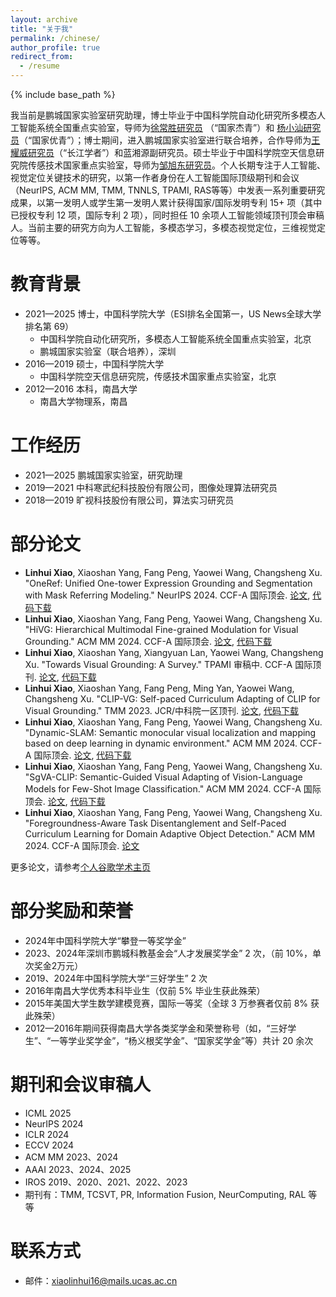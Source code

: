 ```yaml
---
layout: archive
title: "关于我"
permalink: /chinese/
author_profile: true
redirect_from:
  - /resume
---
```


{% include base_path %}

我当前是鹏城国家实验室研究助理，博士毕业于中国科学院自动化研究所多模态人工智能系统全国重点实验室，导师为[徐常胜研究员](https://baike.baidu.com/item/%E5%BE%90%E5%B8%B8%E8%83%9C/7074988) （“国家杰青”）和 [杨小汕研究员](https://people.ucas.ac.cn/~yangxiaoshan)（“国家优青”）；博士期间，进入鹏城国家实验室进行联合培养，合作导师为[王耀威研究员](https://people.ucas.ac.cn/~0028522)（“长江学者”）和蓝湘源副研究员。硕士毕业于中国科学院空天信息研究院传感技术国家重点实验室，导师为[邹旭东研究员](https://people.ucas.ac.cn/~zouxudong)。个人长期专注于人工智能、视觉定位关键技术的研究，以第一作者身份在人工智能国际顶级期刊和会议（NeurIPS, ACM MM, TMM, TNNLS, TPAMI, RAS等等）中发表一系列重要研究成果，以第一发明人或学生第一发明人累计获得国家/国际发明专利 15+ 项（其中已授权专利 12 项，国际专利 2 项），同时担任 10 余项人工智能领域顶刊顶会审稿人。当前主要的研究方向为人工智能，多模态学习，多模态视觉定位，三维视觉定位等等。


教育背景
======
* 2021—2025  博士，中国科学院大学（ESI排名全国第一，US News全球大学排名第 69）
  * 中国科学院自动化研究所，多模态人工智能系统全国重点实验室，北京
  * 鹏城国家实验室（联合培养），深圳 
* 2016—2019  硕士，中国科学院大学
  * 中国科学院空天信息研究院，传感技术国家重点实验室，北京
* 2012—2016  本科，南昌大学
  * 南昌大学物理系，南昌 


工作经历
======
* 2021—2025  鹏城国家实验室，研究助理
* 2019—2021  中科寒武纪科技股份有限公司，图像处理算法研究员
* 2018—2019  旷视科技股份有限公司，算法实习研究员

部分论文
======
* **Linhui Xiao**, Xiaoshan Yang, Fang Peng, Yaowei Wang, Changsheng Xu. "OneRef: Unified One-tower Expression Grounding and Segmentation with Mask Referring Modeling." NeurIPS 2024. CCF-A 国际顶会. [论文](https://openreview.net/pdf?id=siPdcro6uD), [代码下载](https://github.com/linhuixiao/OneRef)
* **Linhui Xiao**, Xiaoshan Yang, Fang Peng, Yaowei Wang, Changsheng Xu. "HiVG: Hierarchical Multimodal Fine-grained Modulation for Visual Grounding." ACM MM 2024. CCF-A 国际顶会. [论文](https://dl.acm.org/doi/pdf/10.1145/3664647.3681071), [代码下载](https://github.com/linhuixiao/HiVG)
* **Linhui Xiao**, Xiaoshan Yang, Xiangyuan Lan, Yaowei Wang, Changsheng Xu. "Towards Visual Grounding: A Survey." TPAMI 审稿中. CCF-A 国际顶刊. [论文](https://arxiv.org/pdf/2412.20206), [代码下载](https://github.com/linhuixiao/Awesome-Visual-Grounding)
* **Linhui Xiao**, Xiaoshan Yang, Fang Peng, Ming Yan, Yaowei Wang, Changsheng Xu. "CLIP-VG: Self-paced Curriculum Adapting of CLIP for Visual Grounding." TMM 2023. JCR/中科院一区顶刊. [论文](https://arxiv.org/pdf/2305.08685), [代码下载](https://github.com/linhuixiao/CLIP-VG)
* **Linhui Xiao**, Xiaoshan Yang, Fang Peng, Yaowei Wang, Changsheng Xu. "Dynamic-SLAM: Semantic monocular visual localization and mapping based on deep learning in dynamic environment." ACM MM 2024. CCF-A 国际顶会. [论文](https://www.researchgate.net/profile/Linhui-Xiao/publication/332149941_Dynamic-SLAM_Semantic_monocular_visual_localization_and_mapping_based_on_deep_learning_in_dynamic_environment/links/6013f1fa45851517ef22eb7d/Dynamic-SLAM-Semantic-monocular-visual-localization-and-mapping-based-on-deep-learning-in-dynamic-environment.pdf), [代码下载](https://github.com/linhuixiao/Dynamic-SLAM)
* **Linhui Xiao**, Xiaoshan Yang, Fang Peng, Yaowei Wang, Changsheng Xu. "SgVA-CLIP: Semantic-Guided Visual Adapting of Vision-Language Models for Few-Shot Image Classification." ACM MM 2024. CCF-A 国际顶会. [论文](https://arxiv.org/pdf/2211.16191), [代码下载](https://github.com/FannierPeng/SgVA-CLIP)
* **Linhui Xiao**, Xiaoshan Yang, Fang Peng, Yaowei Wang, Changsheng Xu. "Foregroundness-Aware Task Disentanglement and Self-Paced Curriculum Learning for Domain Adaptive Object Detection." ACM MM 2024. CCF-A 国际顶会. [论文](https://ieeexplore.ieee.org/abstract/document/10329584)

更多论文，请参考[个人谷歌学术主页](https://scholar.google.com.hk/citations?user=4rTE4ogAAAAJ&hl=zh-CN&oi=ao)


  
部分奖励和荣誉
======
* 2024年中国科学院大学“攀登一等奖学金”
* 2023、2024年深圳市鹏城科教基金会“人才发展奖学金” 2 次，（前 10%，单次奖金2万元）
* 2019、2024年中国科学院大学“三好学生” 2 次
* 2016年南昌大学优秀本科毕业生（仅前 5% 毕业生获此殊荣）
* 2015年美国大学生数学建模竞赛，国际一等奖（全球 3 万参赛者仅前 8% 获此殊荣）
* 2012—2016年期间获得南昌大学各类奖学金和荣誉称号（如，“三好学生”、“一等学业奖学金”，“杨义根奖学金”、“国家奖学金”等）共计 20 余次


期刊和会议审稿人
======
* ICML 2025
* NeurIPS 2024
* ICLR 2024
* ECCV 2024
* ACM MM 2023、2024
* AAAI 2023、2024、2025
* IROS 2019、2020、2021、2022、2023
* 期刊有：TMM, TCSVT, PR, Information Fusion, NeurComputing, RAL 等等

联系方式
======
* 邮件：[xiaolinhui16@mails.ucas.ac.cn](xiaolinhui16@mails.ucas.ac.cn)

